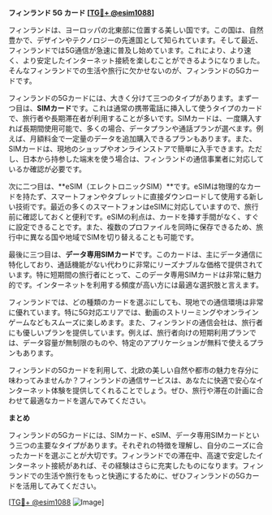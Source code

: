 **フィンランド 5G カード [[TG💪+ @esim1088](https://t.me/s/esim1088)]**

フィンランドは、ヨーロッパの北東部に位置する美しい国です。この国は、自然豊かで、デザインやテクノロジーの先進国として知られています。そして最近、フィンランドでは5G通信が急速に普及し始めています。これにより、より速く、より安定したインターネット接続を楽しむことができるようになりました。そんなフィンランドでの生活や旅行に欠かせないのが、フィンランドの5Gカードです。

フィンランドの5Gカードには、大きく分けて三つのタイプがあります。まず一つ目は、**SIMカード**です。これは通常の携帯電話に挿入して使うタイプのカードで、旅行者や長期滞在者が利用することが多いです。SIMカードは、一度購入すれば長期間使用可能で、多くの場合、データプランや通話プランが選べます。例えば、月額料金で一定量のデータを追加購入できるプランもあります。また、SIMカードは、現地のショップやオンラインストアで簡単に入手できます。ただし、日本から持参した端末を使う場合は、フィンランドの通信事業者に対応しているか確認が必要です。

次に二つ目は、**eSIM（エレクトロニックSIM）**です。eSIMは物理的なカードを持たず、スマートフォンやタブレットに直接ダウンロードして使用する新しい技術です。最近の多くのスマートフォンはeSIMに対応していますので、旅行前に確認しておくと便利です。eSIMの利点は、カードを挿す手間がなく、すぐに設定できることです。また、複数のプロファイルを同時に保存できるため、旅行中に異なる国や地域でSIMを切り替えることも可能です。

最後に三つ目は、**データ専用SIMカード**です。このカードは、主にデータ通信に特化しており、通話機能がない代わりに非常にリーズナブルな価格で提供されています。特に短期間の旅行者にとって、このデータ専用SIMカードは非常に魅力的です。インターネットを利用する頻度が高い方には最適な選択肢と言えます。

フィンランドでは、どの種類のカードを選ぶにしても、現地での通信環境は非常に優れています。特に5G対応エリアでは、動画のストリーミングやオンラインゲームなどもスムーズに楽しめます。また、フィンランドの通信会社は、旅行者にも優しいプランを提供しています。例えば、旅行者向けの短期利用プランでは、データ容量が無制限のものや、特定のアプリケーションが無料で使えるプランもあります。

フィンランドの5Gカードを利用して、北欧の美しい自然や都市の魅力を存分に味わってみませんか？フィンランドの通信サービスは、あなたに快適で安心なインターネット体験を提供してくれることでしょう。ぜひ、旅行や滞在の計画に合わせて最適なカードを選んでみてください。

**まとめ**

フィンランドの5Gカードには、SIMカード、eSIM、データ専用SIMカードという三つの主要なタイプがあります。それぞれの特徴を理解し、自分のニーズに合ったカードを選ぶことが大切です。フィンランドでの滞在中、高速で安定したインターネット接続があれば、その経験はさらに充実したものになります。フィンランドでの生活や旅行をもっと快適にするために、ぜひフィンランドの5Gカードを活用してみてください。

[[TG💪+ @esim1088](https://t.me/s/esim1088) ![Image](https://i.postimg.cc/Y0z9fWf4/image.png)]
